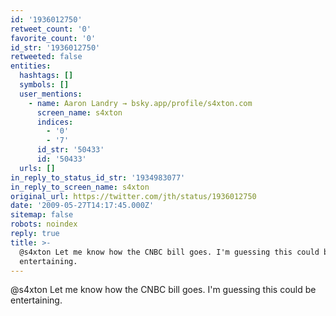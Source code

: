 ```yaml
---
id: '1936012750'
retweet_count: '0'
favorite_count: '0'
id_str: '1936012750'
retweeted: false
entities:
  hashtags: []
  symbols: []
  user_mentions:
    - name: Aaron Landry → bsky.app/profile/s4xton.com
      screen_name: s4xton
      indices:
        - '0'
        - '7'
      id_str: '50433'
      id: '50433'
  urls: []
in_reply_to_status_id_str: '1934983077'
in_reply_to_screen_name: s4xton
original_url: https://twitter.com/jth/status/1936012750
date: '2009-05-27T14:17:45.000Z'
sitemap: false
robots: noindex
reply: true
title: >-
  @s4xton Let me know how the CNBC bill goes. I'm guessing this could be
  entertaining.
---
```


@s4xton Let me know how the CNBC bill goes. I'm guessing this could be entertaining.
